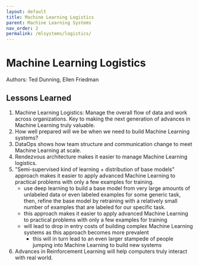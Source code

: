 ```yaml
---
layout: default
title: Machine Learning Logistics
parent: Machine Learning Systems
nav_order: 2
permalink: /mlsystems/logistics/
---
```


# Machine Learning Logistics

Authors: Ted Dunning, Ellen Friedman

## Lessons Learned

1. Machine Learning Logistics: Manage the overall flow of data and work across organizations. Key to making the next generation of advances in Machine Learning truly valuable.
2. How well prepared will we be when we need to build Machine Learning systems?
3. DataOps shows how team structure and communication change to meet Machine Learning at scale.
4. Rendezvous architecture makes it easier to manage Machine Learning logistics.
5. "Semi-supervised kind of learning + distribution of base models" approach makes it easier to apply advanced Machine Learning to practical problems with only a few examples for training.
    - use deep learning to build a base model from very large amounts of unlabeled data or even labeled examples for some generic task, then, refine the base model by retraining with a relatively small number of examples that are labeled for our specific task.
    - this approach makes it easier to apply advanced Machine Learning to practical problems with only a few examples for training
    - will lead to drop in entry costs of building complex Machine Learning systems as this approach becomes more prevalent
        - this will in turn lead to an even larger stampede of people jumping into Machine Learning to build new systems
6. Advances in Reinforcement Learning will help computers truly interact with real world.

